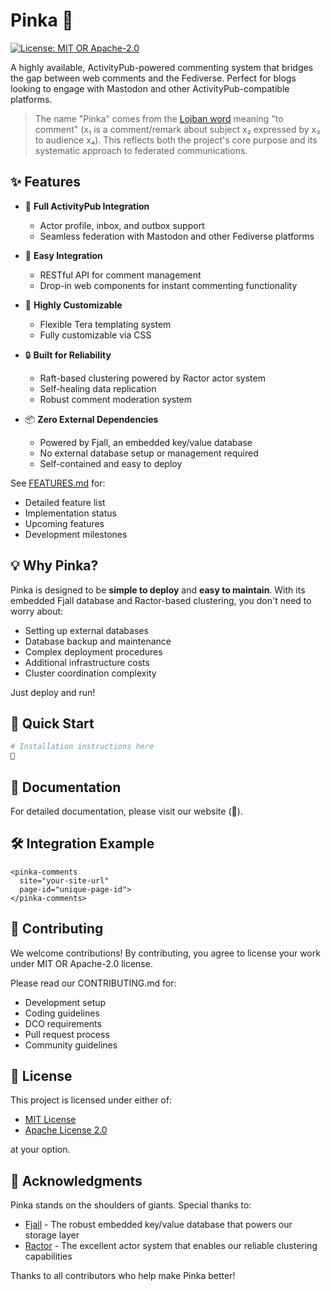 # Pinka 🦋

[![License: MIT OR Apache-2.0](https://img.shields.io/badge/License-MIT%20OR%20Apache--2.0-blue.svg)](LICENSE)

A highly available, ActivityPub-powered commenting system that bridges the gap
between web comments and the Fediverse. Perfect for blogs looking to engage with
Mastodon and other ActivityPub-compatible platforms.

> The name "Pinka" comes from the [Lojban
> word](https://en.wiktionary.org/wiki/Appendix:Lojban/pinka) meaning "to
> comment" (x₁ is a comment/remark about subject x₂ expressed by x₃ to audience
> x₄). This reflects both the project's core purpose and its systematic approach
> to federated communications.

## ✨ Features

- 🔄 **Full ActivityPub Integration**
  - Actor profile, inbox, and outbox support
  - Seamless federation with Mastodon and other Fediverse platforms

- 🎯 **Easy Integration**
  - RESTful API for comment management
  - Drop-in web components for instant commenting functionality

- 🎨 **Highly Customizable**
  - Flexible Tera templating system
  - Fully customizable via CSS

- 🔒 **Built for Reliability**
  - Raft-based clustering powered by Ractor actor system
  - Self-healing data replication
  - Robust comment moderation system

- 📦 **Zero External Dependencies**
  - Powered by Fjall, an embedded key/value database
  - No external database setup or management required
  - Self-contained and easy to deploy

See [FEATURES.md](FEATURES.md) for:
- Detailed feature list
- Implementation status
- Upcoming features
- Development milestones

## 💡 Why Pinka?

Pinka is designed to be **simple to deploy** and **easy to maintain**. With its embedded Fjall database and Ractor-based clustering, you don't need to worry about:
- Setting up external databases
- Database backup and maintenance
- Complex deployment procedures
- Additional infrastructure costs
- Cluster coordination complexity

Just deploy and run!

## 🚀 Quick Start

```bash
# Installation instructions here
🚧
```

## 📖 Documentation

For detailed documentation, please visit our website (🚧).

## 🛠️ Integration Example

```
<pinka-comments
  site="your-site-url"
  page-id="unique-page-id">
</pinka-comments>
```

## 🤝 Contributing

We welcome contributions! By contributing, you agree to license your work under MIT OR Apache-2.0 license.

Please read our CONTRIBUTING.md for:
- Development setup
- Coding guidelines
- DCO requirements
- Pull request process
- Community guidelines

## 📜 License

This project is licensed under either of:

* [MIT License]()
* [Apache License 2.0]()

at your option.

## 🌟 Acknowledgments

Pinka stands on the shoulders of giants. Special thanks to:

* [Fjall](https://github.com/fjall-rs/fjall) - The robust embedded key/value database that powers our storage layer
* [Ractor](https://github.com/slawlor/ractor) - The excellent actor system that enables our reliable clustering capabilities

Thanks to all contributors who help make Pinka better!